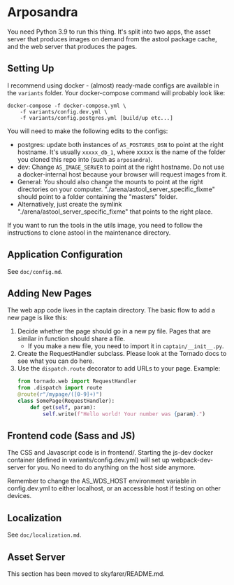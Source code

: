 # Arposandra

You need Python 3.9 to run this thing.
It's split into two apps, the asset server that produces images on demand
from the astool package cache, and the web server that produces the pages.

## Setting Up

I recommend using docker - (almost) ready-made configs are available in
the `variants` folder. Your docker-compose command will probably look like:

```
docker-compose -f docker-compose.yml \
    -f variants/config.dev.yml \
    -f variants/config.postgres.yml [build/up etc...]
```

You will need to make the following edits to the configs:

- postgres: update both instances of `AS_POSTGRES_DSN` to point at the right 
  hostname. It's usually `xxxxx_db_1`, where xxxxx is the name of the folder you
  cloned this repo into (such as `arposandra`).
- dev: Change `AS_IMAGE_SERVER` to point at the right hostname.
  Do not use a docker-internal host because your browser will request images
  from it.
- General: You should also change the mounts to point at the right directories
  on your computer. "./arena/astool_server_specific_fixme" should point
  to a folder containing the "masters" folder.
- Alternatively, just create the symlink "./arena/astool_server_specific_fixme"
  that points to the right place.

If you want to run the tools in the utils image, you need to follow the instructions
to clone astool in the maintenance directory.

## Application Configuration

See `doc/config.md`.

## Adding New Pages

The web app code lives in the captain directory. The basic flow to add a new page
is like this:

1. Decide whether the page should go in a new py file. Pages that are similar
   in function should share a file.
   - If you make a new file, you need to import it in `captain/__init__.py`.
2. Create the RequestHandler subclass. Please look at the Tornado docs to
   see what you can do here.
3. Use the `dispatch.route` decorator to add URLs to your page. Example:
   ```python
   from tornado.web import RequestHandler
   from .dispatch import route
   @route(r"/mypage/([0-9]+)")
   class SomePage(RequestHandler):
       def get(self, param):
           self.write(f"Hello world! Your number was {param}.")
   ```

## Frontend code (Sass and JS)

The CSS and Javascript code is in frontend/. Starting the js-dev docker container
(defined in variants/config.dev.yml) will set up webpack-dev-server for you.
No need to do anything on the host side anymore.

Remember to change the AS_WDS_HOST environment variable in config.dev.yml to
either localhost, or an accessible host if testing on other devices.

## Localization

See `doc/localization.md`.

## Asset Server

This section has been moved to skyfarer/README.md.
